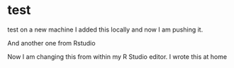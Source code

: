 # test
test on a new machine
I added this locally and now I am pushing it.

And another one from Rstudio

Now I am changing this from within my R Studio editor.
I wrote this at home

